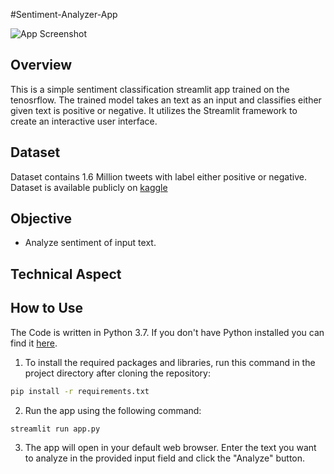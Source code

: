 #Sentiment-Analyzer-App

![App Screenshot](screenshot.png)

## Overview

This is a simple sentiment classification streamlit app trained on the tenosrflow. The trained model  takes an text as an input and classifies either given text is positive or negative. It utilizes the Streamlit framework to create an interactive user interface.

## Dataset
Dataset contains 1.6 Million tweets with label either positive or negative. Dataset is available publicly on [kaggle](https://www.kaggle.com/datasets/kazanova/sentiment140)

## Objective
- Analyze sentiment of input text.

## Technical Aspect

## How to Use
The Code is written in Python 3.7. If you don't have Python installed you can find it [here](https://www.python.org/downloads/).
1. To install the required packages and libraries, run this command in the project directory after cloning the repository:
  ```bash
pip install -r requirements.txt
  ```
2. Run the app using the following command:
 ```bash
streamlit run app.py
   ```
3. The app will open in your default web browser. Enter the text you want to analyze in the provided input field and click the "Analyze" button.


